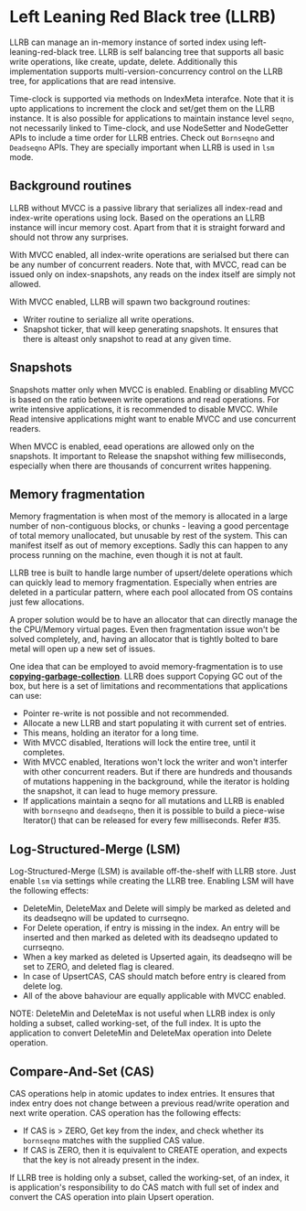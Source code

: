 Left Leaning Red Black tree (LLRB)
==================================

LLRB can manage an in-memory instance of sorted index using
left-leaning-red-black tree. LLRB is self balancing tree that supports
all basic write operations, like create, update, delete. Additionally
this implementation supports multi-version-concurrency control on
the LLRB tree, for applications that are read intensive.

Time-clock is supported via methods on IndexMeta interafce. Note that
it is upto applications to increment the clock and set/get them on the
LLRB instance. It is also possible for applications to maintain instance
level `seqno`, not necessarily linked to Time-clock, and use NodeSetter
and NodeGetter APIs to include a time order for LLRB entries. Check
out `Bornseqno` and `Deadseqno` APIs. They are specially important when
LLRB is used in `lsm` mode.


Background routines
-------------------

LLRB without MVCC is a passive library that serializes all
index-read and index-write operations using lock. Based on the
operations an LLRB instance will incur memory cost. Apart from
that it is straight forward and should not throw any surprises.

With MVCC enabled, all index-write operations are serialsed but
there can be any number of concurrent readers. Note that, with
MVCC, read can be issued only on index-snapshots, any reads
on the index itself are simply not allowed.

With MVCC enabled, LLRB will spawn two background routines:
* Writer routine to serialize all write operations.
* Snapshot ticker, that will keep generating snapshots. It ensures
  that there is alteast only snapshot to read at any given time.

Snapshots
---------

Snapshots matter only when MVCC is enabled. Enabling or disabling
MVCC is based on the ratio between write operations and read operations.
For write intensive applications, it is recommended to disable MVCC.
While Read intensive applications might want to enable MVCC and use
concurrent readers.

When MVCC is enabled, eead operations are allowed only on the snapshots.
It important to Release the snapshot withing few milliseconds, especially
when there are thousands of concurrent writes happening.

Memory fragmentation
--------------------

Memory fragmentation is when most of the memory is allocated in a large
number of non-contiguous blocks, or chunks - leaving a good percentage
of total memory unallocated, but unusable by rest of the system. This
can manifest itself as out of memory exceptions. Sadly this can happen
to any process running on the machine, even though it is not at fault.

LLRB tree is built to handle large number of upsert/delete operations
which can quickly lead to memory fragmentation. Especially when entries
are deleted in a particular pattern, where each pool allocated from OS
contains just few allocations.

A proper solution would be to have an allocator that can directly
manage the the CPU/Memory virtual pages. Even then fragmentation issue
won't be solved completely, and, having an allocator that is tightly
bolted to bare metal will open up a new set of issues.

One idea that can be employed to avoid memory-fragmentation is to use
**[copying-garbage-collection](http://www.cs.cornell.edu/courses/cs312/2003fa/lectures/sec24.htm)**.
LLRB does support Copying GC out of the box, but here is a set of
limitations and recommentations that applications can use:

* Pointer re-write is not possible and not recommended.
* Allocate a new LLRB and start populating it with current set of
  entries.
* This means, holding an iterator for a long time.
* With MVCC disabled, Iterations will lock the entire tree, until it
  completes.
* With MVCC enabled, Iterations won't lock the writer and won't
  interfer with other concurrent readers. But if there are hundreds
  and thousands of mutations happening in the background, while the
  iterator is holding the snapshot, it can lead to huge memory
  pressure.
* If applications maintain a seqno for all mutations and LLRB is
  enabled with `bornseqno` and `deadseqno`, then it is possible
  to build a piece-wise Iterator() that can be released for every
  few milliseconds. Refer #35.

Log-Structured-Merge (LSM)
--------------------------

Log-Structured-Merge (LSM) is available off-the-shelf with LLRB store.
Just enable `lsm` via settings while creating the LLRB tree. Enabling
LSM will have the following effects:

* DeleteMin, DeleteMax and Delete will simply be marked as deleted
  and its deadseqno will be updated to currseqno.
* For Delete operation, if entry is missing in the index. An entry
  will be inserted and then marked as deleted with its deadseqno
  updated to currseqno.
* When a key marked as deleted is Upserted again, its deadseqno will
  be set to ZERO, and deleted flag is cleared.
* In case of UpsertCAS, CAS should match before entry is cleared from
  delete log.
* All of the above bahaviour are equally applicable with MVCC enabled.

NOTE: DeleteMin and DeleteMax is not useful when LLRB index is only
holding a subset, called working-set, of the full index. It is upto
the application to convert DeleteMin and DeleteMax operation into
Delete operation.

Compare-And-Set (CAS)
---------------------

CAS operations help in atomic updates to index entries. It ensures that
index entry does not change between a previous read/write operation and
next write operation. CAS operation has the following effects:

* If CAS is > ZERO, Get key from the index, and check whether its
  `bornseqno` matches with the supplied CAS value.
* If CAS is ZERO, then it is equivalent to CREATE operation, and expects
  that the key is not already present in the index.

If LLRB tree is holding only a subset, called the working-set, of an index,
it is application's responsibility to do CAS match with full set of
index and convert the CAS operation into plain Upsert operation.
